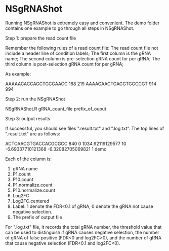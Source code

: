 # NSgRNAShot

Running NSgRNAShot is extremely easy and convenient. The demo folder contains one example to go through all steps in NSgRNAShot.

Step 1: prepare the read count file

Remember the following rules of a read count file:
The read count file not include a header line of condition labels;
The first column is the gRNA name;
The second column is pre-selection gRNA count for per gRNA;
The third column is post-selection gRNA count for per gRNA;

As example:

AAAAACACCAGCTGCGAACC	168	219
AAAAGAACTGAGGTGGCCGT	914	994


Step 2: run the NSgRNAShot

NSgRNAShot.R gRNA_count_file prefix_of_ouput

Step 3: output results

If successful, you should see files ".result.txt" and ".log.txt". The top lines of ".result.txt" are as follows:

ACTCAACGTGACCACGCGCC	840	0	1034.92119129577	10	-6.69337710121368	-6.32082705069821	1 demo

Each of the column is:
1. gRNA name
2. P1.count
2. P10.count
3. P1.normalize.count	
4. P10.normalize.count
6. Log2FC
7. Log2FC.centered
8. Label: 1 denote the FDR<0.1 of gRNA, 0 denote the gRNA not cause negative selection.
9. The prefix of output file

For ".log.txt" file, it records the total gRNA number, the threshold value that can be used to distinguish if gRNA causes negative selection, 
the number of gRNA of false positive (FDR<0 and log2FC>0), and the number of gRNA that cause negative selection (FDR<0.1 and log2FC<0).
